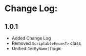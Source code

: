 # Change Log:

## 1.0.1

- Added Change Log
- Removed `ScriptableEnum<T>` class
- Unified `GetByName()`logic
